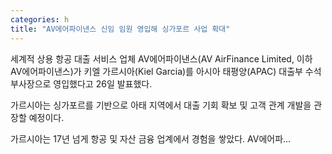 ```yaml
---
categories: h
title: "AV에어파이낸스 신임 임원 영입해 싱가포르 사업 확대"
---
```

세계적 상용 항공 대출 서비스 업체 AV에어파이낸스(AV AirFinance Limited, 이하 AV에어파이낸스)가 키엘 가르시아(Kiel Garcia)를 아시아 태평양(APAC) 대출부 수석부사장으로 영입했다고 26일 발표했다. 

가르시아는 싱가포르를 기반으로 아태 지역에서 대출 기회 확보 및 고객 관계 개발을 관장할 예정이다. 

가르시아는 17년 넘게 항공 및 자산 금융 업계에서 경험을 쌓았다. AV에어파...